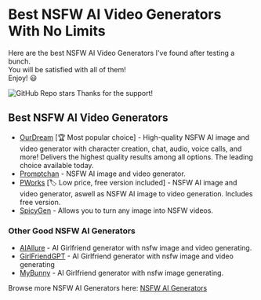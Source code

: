 # Best NSFW AI Video Generators With No Limits

Here are the best NSFW AI Video Generators I've found after testing a bunch. \
You will be satisfied with all of them!\
Enjoy! 😃 

![GitHub Repo stars](https://img.shields.io/github/stars/nsfw-ai-video-generator/nsfw-ai-video-generator-no-limit?style=social)
Thanks for the support!

## Best NSFW AI Video Generators

* [OurDream](https://ourdream.ai/create/?ref=nsfwgenxyz) [🏆 Most popular choice] - High-quality NSFW AI image and video generator with character creation, chat, audio, voice calls, and more! Delivers the highest quality results among all options. The leading choice available today.
* [Promptchan](https://nsfwgen.xyz/promptchan) - NSFW AI image and video generator. 
* [PWorks](https://nsfwgen.xyz/pornworks) [🏷️ Low price, free version included] - NSFW AI image and video generator, aswell as NSFW AI image to video generation. Includes free version.
* [SpicyGen](https://nsfwgen.xyz/spicygen) - Allows you to turn any image into NSFW videos.
  
### Other Good NSFW AI Generators
* [AIAllure](https://nsfwgen.xyz/aiallure) - AI Girlfriend generator with nsfw image and video generating.
* [GirlFriendGPT](https://nsfwgen.xyz/girlfriendgpt) - AI Girlfriend generator with nsfw image and video generating
* [MyBunny](https://nsfwgen.xyz/mybunny) - AI Girlfriend generator with nsfw image generating.

Browse more NSFW AI Generators here: [NSFW AI Generators](https://linktr.ee/nsfwaigenerators)
